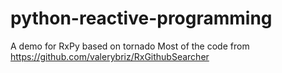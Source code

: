 # python-reactive-programming
A demo for RxPy based on tornado
Most of the code from https://github.com/valerybriz/RxGithubSearcher
